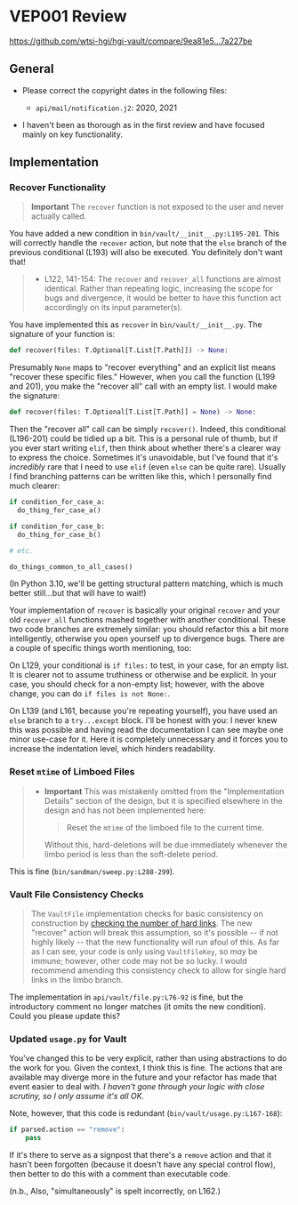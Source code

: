 # VEP001 Review

https://github.com/wtsi-hgi/hgi-vault/compare/9ea81e5...7a227be

## General

* Please correct the copyright dates in the following files:

  * `api/mail/notification.j2`: 2020, 2021

* I haven't been as thorough as in the first review and have focused
  mainly on key functionality.

## Implementation

### Recover Functionality

> **Important** The `recover` function is not exposed to the user and
> never actually called.

You have added a new condition in `bin/vault/__init__.py:L195-201`. This
will correctly handle the `recover` action, but note that the `else`
branch of the previous conditional (L193) will also be executed. You
definitely don't want that!

> * L122, 141-154: The `recover` and `recover_all` functions are almost
>   identical. Rather than repeating logic, increasing the scope for
>   bugs and divergence, it would be better to have this function act
>   accordingly on its input parameter(s).

You have implemented this as `recover` in `bin/vault/__init__.py`. The
signature of your function is:

```python
def recover(files: T.Optional[T.List[T.Path]]) -> None:
```

Presumably `None` maps to "recover everything" and an explicit list
means "recover these specific files." However, when you call the
function (L199 and 201), you make the "recover all" call with an empty
list. I would make the signature:

```python
def recover(files: T.Optional[T.List[T.Path]] = None) -> None:
```

Then the "recover all" call can be simply `recover()`. Indeed, this
conditional (L196-201) could be tidied up a bit. This is a personal rule
of thumb, but if you ever start writing `elif`, then think about whether
there's a clearer way to express the choice. Sometimes it's unavoidable,
but I've found that it's *incredibly* rare that I need to use `elif`
(even `else` can be quite rare). Usually I find branching patterns can
be written like this, which I personally find much clearer:

```python
if condition_for_case_a:
  do_thing_for_case_a()

if condition_for_case_b:
  do_thing_for_case_b()

# etc.

do_things_common_to_all_cases()
```

(In Python 3.10, we'll be getting structural pattern matching, which is
much better still...but that will have to wait!)

Your implementation of `recover` is basically your original `recover`
and your old `recover_all` functions mashed together with another
conditional. These two code branches are extremely similar: you should
refactor this a bit more intelligently, otherwise you open yourself up
to divergence bugs. There are a couple of specific things worth
mentioning, too:

On L129, your conditional is `if files:` to test, in your case, for an
empty list. It is clearer not to assume truthiness or otherwise and be
explicit. In your case, you should check for a non-empty list; however,
with the above change, you can do `if files is not None:`.

On L139 (and L161, because you're repeating yourself), you have used an
`else` branch to a `try...except` block. I'll be honest with you: I
never knew this was possible and having read the documentation I can see
maybe one minor use-case for it. Here it is completely unnecessary and
it forces you to increase the indentation level, which hinders
readability.

### Reset `mtime` of Limboed Files

> * **Important** This was mistakenly omitted from the "Implementation
>   Details" section of the design, but it is specified elsewhere in the
>   design and has not been implemented here:
>
>   > Reset the `mtime` of the limboed file to the current time.
>
>   Without this, hard-deletions will be due immediately whenever the
>   limbo period is less than the soft-delete period.

This is fine (`bin/sandman/sweep.py:L288-299`).

### Vault File Consistency Checks

> The `VaultFile` implementation checks for basic consistency on
> construction by [checking the number of hard
> links](https://github.com/wtsi-hgi/hgi-vault/blob/9ad9cc78509d0bcaa91e95ba72c884772eb21327/api/vault/file.py#L76-L88).
> The new "recover" action will break this assumption, so it's possible
> -- if not highly likely -- that the new functionality will run afoul
> of this. As far as I can see, your code is only using `VaultFileKey`,
> so _may_ be immune; however, other code may not be so lucky. I would
> recommend amending this consistency check to allow for single hard
> links in the limbo branch.

The implementation in `api/vault/file.py:L76-92` is fine, but the
introductory comment no longer matches (it omits the new condition).
Could you please update this?

### Updated `usage.py` for Vault

You've changed this to be very explicit, rather than using abstractions
to do the work for you. Given the context, I think this is fine. The
actions that are available may diverge more in the future and your
refactor has made that event easier to deal with. *I haven't gone
through your logic with close scrutiny, so I only assume it's all OK.*

Note, however, that this code is redundant (`bin/vault/usage.py:L167-168`):

```python
if parsed.action == "remove":
    pass
```

If it's there to serve as a signpost that there's a `remove` action and
that it hasn't been forgotten (because it doesn't have any special
control flow), then better to do this with a comment than executable
code.

(n.b., Also, "simultaneously" is spelt incorrectly, on L162.)
